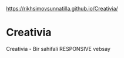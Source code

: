https://rikhsimovsunnatilla.github.io/Creativia/
# Creativia
Creativia - Bir sahifali RESPONSIVE vebsay
